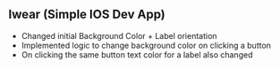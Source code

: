 ## Iwear (Simple IOS Dev App)

- Changed initial Background Color + Label orientation
- Implemented logic to change background color on clicking a button
- On clicking the same button text color for a label also changed 
